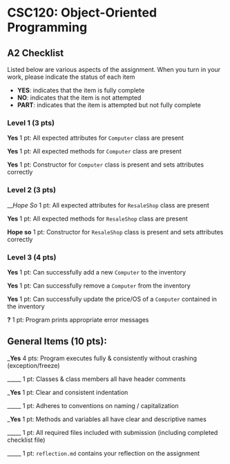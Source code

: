 # CSC120: Object-Oriented Programming
## A2 Checklist

Listed below are various aspects of the assignment.  When you turn in your work, please indicate the status of each item

- **YES**: indicates that the item is fully complete
- **NO**: indicates that the item is not attempted
- **PART**: indicates that the item is attempted but not fully complete

### Level 1 (3 pts)

__Yes__ 1 pt: All expected attributes for `Computer` class are present

__Yes__ 1 pt: All expected methods for `Computer` class are present

__Yes__ 1 pt: Constructor for `Computer` class is present and sets attributes correctly

### Level 2 (3 pts)

___Hope So_ 1 pt: All expected attributes for `ResaleShop` class are present

__Yes__ 1 pt: All expected methods for `ResaleShop` class are present

__Hope so__ 1 pt: Constructor for `ResaleShop` class is present and sets attributes correctly

### Level 3 (4 pts)

__Yes__ 1 pt: Can successfully add a new `Computer` to the inventory

__Yes__ 1 pt: Can successfully remove a `Computer` from the inventory

__Yes__ 1 pt: Can successfully update the price/OS of a `Computer` contained in the inventory

__?__ 1 pt: Program prints appropriate error messages

## General Items (10 pts):

___Yes__ 4 pts: Program executes fully & consistently without crashing (exception/freeze)

_____ 1 pt: Classes & class members all have header comments

___Yes__ 1 pt: Clear and consistent indentation

_____ 1 pt: Adheres to conventions on naming / capitalization

___Yes__ 1 pt: Methods and variables all have clear and descriptive names

_____ 1 pt: All required files included with submission (including completed checklist file)

_____ 1 pt: `reflection.md` contains your reflection on the assignment
